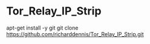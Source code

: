 # Tor_Relay_IP_Strip

apt-get install -y git
git clone https://github.com/richarddennis/Tor_Relay_IP_Strip.git

